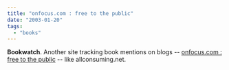 ```yaml
---
title: "onfocus.com : free to the public"
date: "2003-01-20"
tags: 
  - "books"
---
```


**Bookwatch**. Another site tracking book mentions on blogs -- [onfocus.com : free to the public](http://www.onfocus.com/index.asp) -- like allconsuming.net.
